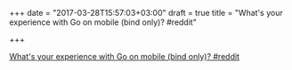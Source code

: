 +++
date = "2017-03-28T15:57:03+03:00"
draft = true
title = "What's your experience with Go on mobile (bind only)?  #reddit"

+++

<p><a href="https://t.co/XroC5V49HU">What's your experience with Go on mobile (bind only)?  #reddit</a></p>